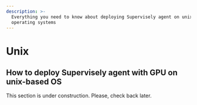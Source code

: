 ```yaml
---
description: >-
  Everything you need to know about deploying Supervisely agent on unix-based
  operating systems
---
```


# Unix

## How to deploy Supervisely agent with GPU on unix-based OS

This section is under construction. Please, check back later.
